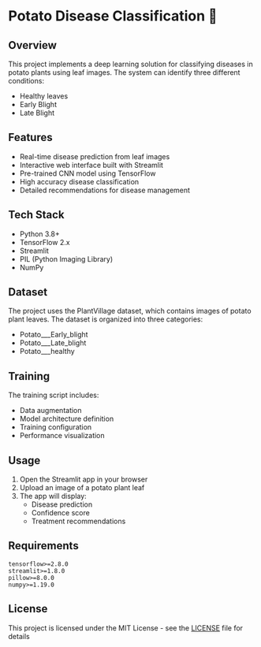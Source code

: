 # Potato Disease Classification 🥔

## Overview
This project implements a deep learning solution for classifying diseases in potato plants using leaf images. The system can identify three different conditions:
- Healthy leaves
- Early Blight
- Late Blight

## Features
- Real-time disease prediction from leaf images
- Interactive web interface built with Streamlit
- Pre-trained CNN model using TensorFlow
- High accuracy disease classification
- Detailed recommendations for disease management

## Tech Stack
- Python 3.8+
- TensorFlow 2.x
- Streamlit
- PIL (Python Imaging Library)
- NumPy

## Dataset
The project uses the PlantVillage dataset, which contains images of potato plant leaves. The dataset is organized into three categories:
- Potato___Early_blight
- Potato___Late_blight
- Potato___healthy

## Training

The training script includes:
- Data augmentation
- Model architecture definition
- Training configuration
- Performance visualization

## Usage
1. Open the Streamlit app in your browser
2. Upload an image of a potato plant leaf
3. The app will display:
   - Disease prediction
   - Confidence score
   - Treatment recommendations

## Requirements
```
tensorflow>=2.8.0
streamlit>=1.8.0
pillow>=8.0.0
numpy>=1.19.0
```

## License
This project is licensed under the MIT License - see the [LICENSE](LICENSE) file for details
